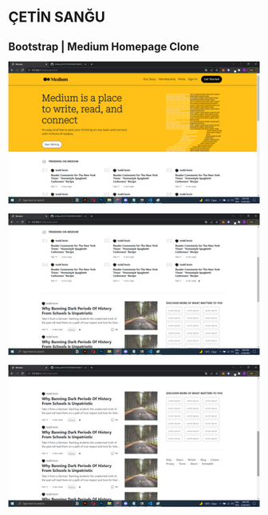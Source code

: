 # ÇETİN SANĞU

## Bootstrap | Medium Homepage Clone

<img src="img/gorsel1.png">
<br><br>
<img src="img/gorsel2.png">
<br><br>
<img src="img/gorsel3.png">